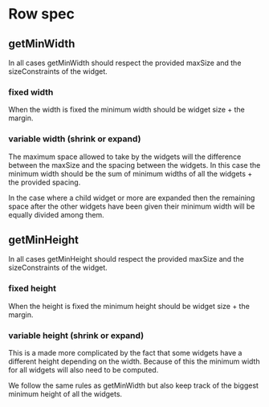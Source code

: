 # Row spec

## getMinWidth

In all cases getMinWidth should respect the provided maxSize and the sizeConstraints of the widget.

### fixed width
When the width is fixed the minimum width should be widget size + the margin.

### variable width (shrink or expand)
The maximum space allowed to take by the widgets will the difference between the maxSize and the spacing between the widgets.
In this case the minimum width should be the sum of minimum widths of all the widgets + the provided spacing.

In the case where a child widget or more are expanded then the remaining space after the other widgets have been given their minimum width will be equally divided among them.

## getMinHeight

In all cases getMinHeight should respect the provided maxSize and the sizeConstraints of the widget.

### fixed height
When the height is fixed the minimum height should be widget size + the margin.

### variable height (shrink or expand)
This is a made more complicated by the fact that some widgets have a different height depending on the width.
Because of this the minimum width for all widgets will also need to be computed.

We follow the same rules as getMinWidth but also keep track of the biggest minimum height of all the widgets.